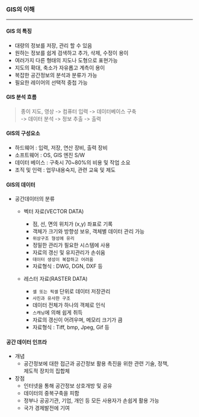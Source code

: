 ### GIS의 이해  
<hr/>

#### GIS 의 특징  
- 대량의 정보를 저장, 관리 할 수 있음  
- 원하는 정보를 쉽게 검색하고 추가, 삭제, 수정이 용이  
- 여러가지 다른 형태의 지도나 도형으로 표현가능  
- 지도의 확대, 축소가 자유롭고 계측이 용이  
- 복잡한 공간정보의 분석과 분류가 가능  
- 필요한 레이어의 선택적 중첩 가능  

#### GIS 분석 흐름  
> 종이 지도, 영상 -> 컴퓨터 입력 -> 데이터베이스 구축  
-> 데이터 분석 -> 정보 추출 -> 출력  

#### GIS의 구성요소  
- 하드웨어 : 입력, 저장, 연산 장비, 출력 장비  
- 소프트웨어 : OS, GIS 엔진 S/W  
- 데이터 베이스 : 구축시 70~80%의 비용 및 작업 소요  
- 조직 및 인력 : 업무내용숙지, 관련 교육 및 제도  

#### GIS의 데이터  
- 공간데이터의 분류  
	- 벡터 자료(VECTOR DATA)  
		- 점, 선, 면의 위치가 (x,y) 좌표로 기록  
		- 객체가 크기와 방향성 보유, 객체별 데이터 관리 가능  
		- `위상구조 형성에 유리`  
		- 정밀한 관리가 필요한 시스템에 사용  
		- 자료의 갱신 및 유지관리가 손쉬움  
		- `데이터 생성이 복잡하고 어려움`   
		- 자료형식 : DWG, DGN, DXF 등  

	- 레스터 자료(RASTER DATA)  
		- `셀 또는 픽셀` 단위로 데이터 저장관리  
		- `사진과 유사한 구조`  
		- 데이터 전체가 하나의 객체로 인식  
		- `스캐닝`에 의해 쉽게 취득  
 		- 자료의 갱신이 어려우며, 메모리 크기가 큼  
		- 자료형식 : Tiff, bmp, Jpeg, Gif 등  


#### 공간 데이터 인프라  
- 개념  
	- 공간정보에 대한 접근과 공간정보 활용 촉진을 위한 관련 기술, 정책,  
	 제도적 장치의 집합체  
- 장점  
	- 인터넷을 통해 공간정보 상호개방 및 공유  
	- 데이터의 중복구축을 피함  
	- 정부나 공공기관, 기업, 개인 등 모든 사용자가 손쉽게 활용 가능  
	- 국가 경제발전에 기여  


